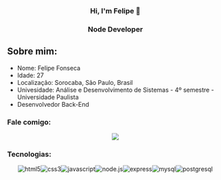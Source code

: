 <div align="center">
    <h3>Hi, I'm Felipe 👋<h3>
    <h3>Node Developer</h3>
</div>
    <h2> Sobre mim: </h2>
<div>
    <ul>
        <li>
            Nome: Felipe Fonseca
        </li>
        <li>
            Idade: 27
        </li>
        <li>
            Localização: Sorocaba, São Paulo, Brasil
        </li>
        <li>
            Univesidade: Análise e Desenvolvimento de Sistemas - 4º semestre - Universidade Paulista
        </li>
        <li>
            Desenvolvedor Back-End
        </li>
    <ul>
</div>
</div>
<h3> Fale comigo: </h3>
<div align="center">
    <a target='_blank' href="https://www.linkedin.com/in/felipe-fonseca-a9456b237/">
        <img src="https://img.shields.io/badge/LinkedIn-0077B5?style=for-the-badge&logo=linkedin&logoColor=white">
    </a>
</div>
<h3 align="left">Tecnologias:</h3>
<div align="center">
    <img src="https://img.shields.io/badge/HTML5-E34F26?style=for-the-badge&logo=html5&logoColor=white" alt="html5"><img src="https://img.shields.io/badge/CSS3-1572B6?style=for-the-badge&logo=css3&logoColor=white" alt="css3"><img src="https://img.shields.io/badge/JavaScript-F7DF1E?style=for-the-badge&logo=javascript&logoColor=black" alt="javascript"><img src="https://img.shields.io/badge/Node.js-43853D?style=for-the-badge&logo=node.js&logoColor=white" alt="node.js"><img src="https://img.shields.io/badge/Express-43853D?style=for-the-badge&logo=node.js&logoColor=white" alt="express"><img src="https://img.shields.io/badge/MySQL-00000F?style=for-the-badge&logo=mysql&logoColor=white" alt="mysql"><img src="https://img.shields.io/badge/PostgreSQL-316192?style=for-the-badge&logo=postgresql&logoColor=white" alt="postgresql">
</div>
